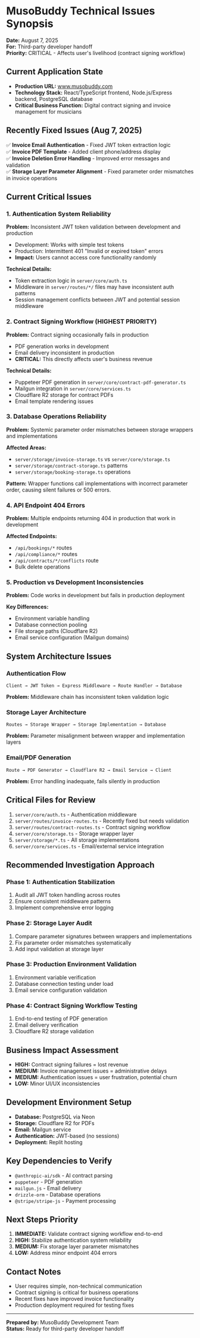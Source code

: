 # MusoBuddy Technical Issues Synopsis
**Date:** August 7, 2025  
**For:** Third-party developer handoff  
**Priority:** CRITICAL - Affects user's livelihood (contract signing workflow)

## Current Application State
- **Production URL:** www.musobuddy.com
- **Technology Stack:** React/TypeScript frontend, Node.js/Express backend, PostgreSQL database
- **Critical Business Function:** Digital contract signing and invoice management for musicians

## Recently Fixed Issues (Aug 7, 2025)
✅ **Invoice Email Authentication** - Fixed JWT token extraction logic  
✅ **Invoice PDF Template** - Added client phone/address display  
✅ **Invoice Deletion Error Handling** - Improved error messages and validation  
✅ **Storage Layer Parameter Alignment** - Fixed parameter order mismatches in invoice operations  

## Current Critical Issues

### 1. Authentication System Reliability
**Problem:** Inconsistent JWT token validation between development and production
- Development: Works with simple test tokens
- Production: Intermittent 401 "Invalid or expired token" errors
- **Impact:** Users cannot access core functionality randomly

**Technical Details:**
- Token extraction logic in `server/core/auth.ts`
- Middleware in `server/routes/*/` files may have inconsistent auth patterns
- Session management conflicts between JWT and potential session middleware

### 2. Contract Signing Workflow (HIGHEST PRIORITY)
**Problem:** Contract signing occasionally fails in production
- PDF generation works in development
- Email delivery inconsistent in production
- **CRITICAL:** This directly affects user's business revenue

**Technical Details:**
- Puppeteer PDF generation in `server/core/contract-pdf-generator.ts`
- Mailgun integration in `server/core/services.ts`
- Cloudflare R2 storage for contract PDFs
- Email template rendering issues

### 3. Database Operations Reliability
**Problem:** Systemic parameter order mismatches between storage wrappers and implementations

**Affected Areas:**
- `server/storage/invoice-storage.ts` vs `server/core/storage.ts`
- `server/storage/contract-storage.ts` patterns
- `server/storage/booking-storage.ts` operations

**Pattern:** Wrapper functions call implementations with incorrect parameter order, causing silent failures or 500 errors.

### 4. API Endpoint 404 Errors
**Problem:** Multiple endpoints returning 404 in production that work in development

**Affected Endpoints:**
- `/api/bookings/*` routes
- `/api/compliance/*` routes  
- `/api/contracts/*/conflicts` route
- Bulk delete operations

### 5. Production vs Development Inconsistencies
**Problem:** Code works in development but fails in production deployment

**Key Differences:**
- Environment variable handling
- Database connection pooling
- File storage paths (Cloudflare R2)
- Email service configuration (Mailgun domains)

## System Architecture Issues

### Authentication Flow
```
Client → JWT Token → Express Middleware → Route Handler → Database
```
**Problem:** Middleware chain has inconsistent token validation logic

### Storage Layer Architecture
```
Routes → Storage Wrapper → Storage Implementation → Database
```
**Problem:** Parameter misalignment between wrapper and implementation layers

### Email/PDF Generation
```
Route → PDF Generator → Cloudflare R2 → Email Service → Client
```
**Problem:** Error handling inadequate, fails silently in production

## Critical Files for Review
1. `server/core/auth.ts` - Authentication middleware
2. `server/routes/invoice-routes.ts` - Recently fixed but needs validation
3. `server/routes/contract-routes.ts` - Contract signing workflow
4. `server/core/storage.ts` - Storage wrapper layer
5. `server/storage/*.ts` - All storage implementations
6. `server/core/services.ts` - Email/external service integration

## Recommended Investigation Approach

### Phase 1: Authentication Stabilization
1. Audit all JWT token handling across routes
2. Ensure consistent middleware patterns
3. Implement comprehensive error logging

### Phase 2: Storage Layer Audit
1. Compare parameter signatures between wrappers and implementations
2. Fix parameter order mismatches systematically
3. Add input validation at storage layer

### Phase 3: Production Environment Validation
1. Environment variable verification
2. Database connection testing under load
3. Email service configuration validation

### Phase 4: Contract Signing Workflow Testing
1. End-to-end testing of PDF generation
2. Email delivery verification
3. Cloudflare R2 storage validation

## Business Impact Assessment
- **HIGH:** Contract signing failures = lost revenue
- **MEDIUM:** Invoice management issues = administrative delays  
- **MEDIUM:** Authentication issues = user frustration, potential churn
- **LOW:** Minor UI/UX inconsistencies

## Development Environment Setup
- **Database:** PostgreSQL via Neon
- **Storage:** Cloudflare R2 for PDFs
- **Email:** Mailgun service
- **Authentication:** JWT-based (no sessions)
- **Deployment:** Replit hosting

## Key Dependencies to Verify
- `@anthropic-ai/sdk` - AI contract parsing
- `puppeteer` - PDF generation  
- `mailgun.js` - Email delivery
- `drizzle-orm` - Database operations
- `@stripe/stripe-js` - Payment processing

## Next Steps Priority
1. **IMMEDIATE:** Validate contract signing workflow end-to-end
2. **HIGH:** Stabilize authentication system reliability
3. **MEDIUM:** Fix storage layer parameter mismatches
4. **LOW:** Address minor endpoint 404 errors

## Contact Notes
- User requires simple, non-technical communication
- Contract signing is critical for business operations
- Recent fixes have improved invoice functionality
- Production deployment required for testing fixes

---
**Prepared by:** MusoBuddy Development Team  
**Status:** Ready for third-party developer handoff